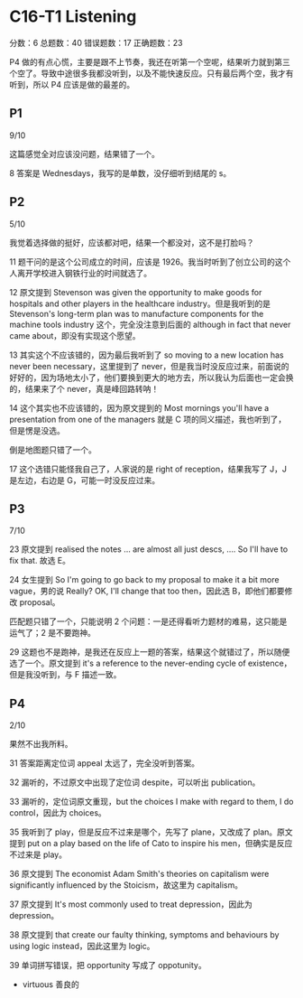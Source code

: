# C16-T1 Listening

分数：6    总题数：40    错误题数：17   正确题数：23

P4 做的有点心慌，主要是跟不上节奏，我还在听第一个空呢，结果听力就到第三个空了。导致中途很多我都没听到，以及不能快速反应。只有最后两个空，我才有听到，所以 P4 应该是做的最差的。

## P1

9/10

这篇感觉全对应该没问题，结果错了一个。

8 答案是 Wednesdays，我写的是单数，没仔细听到结尾的 s。

## P2

5/10

我觉着选择做的挺好，应该都对吧，结果一个都没对，这不是打脸吗？

11 题干问的是这个公司成立的时间，应该是 1926。我当时听到了创立公司的这个人离开学校进入钢铁行业的时间就选了。

12 原文提到 Stevenson was given the opportunity to make goods for hospitals and other players in the healthcare industry。但是我听到的是 Stevenson's long-term plan was to manufacture components for the machine tools industry 这个，完全没注意到后面的 although in fact that never came about，即没有实现这个愿望。

13 其实这个不应该错的，因为最后我听到了 so moving to a new location has never been necessary，这里提到了 never，但是我当时没反应过来，前面说的好好的，因为场地太小了，他们要换到更大的地方去，所以我认为后面也一定会换的，结果来了个 never，真是峰回路转呐！

14 这个其实也不应该错的，因为原文提到的 Most mornings you'll have a presentation from one of the managers 就是 C 项的同义描述，我也听到了，但是愣是没选。

倒是地图题只错了一个。

17 这个选错只能怪我自己了，人家说的是 right of reception，结果我写了 J，J 是左边，右边是 G，可能一时没反应过来。

## P3

7/10

23 原文提到 realised the notes ... are almost all just descs, .... So I'll have to fix that. 故选 E。

24 女生提到 So I'm going to go back to my proposal to make it a bit more vague，男的说 Really? OK, I'll change that too then，因此选 B，即他们都要修改 proposal。

匹配题只错了一个，只能说明 2 个问题：一是还得看听力题材的难易，这只能是运气了；2 是不要跑神。

29 这题也不是跑神，是我还在反应上一题的答案，结果这个就错过了，所以随便选了一个。原文提到 it's a reference to the never-ending cycle of existence，但是我没听到，与 F 描述一致。

## P4

2/10

果然不出我所料。

31 答案距离定位词 appeal 太远了，完全没听到答案。

32 漏听的，不过原文中出现了定位词 despite，可以听出 publication。

33 漏听的，定位词原文重现，but the choices I make with regard to them, I do control，因此为 choices。

35 我听到了 play，但是反应不过来是哪个，先写了 plane，又改成了 plan。原文提到 put on a play based on the life of Cato to inspire his men，但确实是反应不过来是 play。

36 原文提到 The economist Adam Smith's theories on capitalism were significantly influenced by the Stoicism，故这里为 capitalism。

37 原文提到 It's most commonly used to treat depression，因此为 depression。

38 原文提到 that create our faulty thinking, symptoms and behaviours by using logic instead，因此这里为 logic。

39 单词拼写错误，把 opportunity 写成了 oppotunity。

- virtuous 善良的
